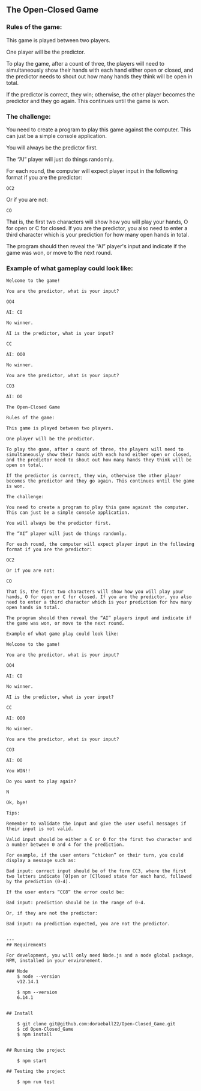 ## The Open-Closed Game

### Rules of the game:

This game is played between two players.

One player will be the predictor.

To play the game, after a count of three, the players will need to simultaneously show their hands with each hand either open or closed, and the predictor needs to shout out how many hands they think will be open in total.

If the predictor is correct, they win; otherwise, the other player becomes the predictor and they go again. This continues until the game is won.

### The challenge:

You need to create a program to play this game against the computer. This can just be a simple console application.

You will always be the predictor first.

The “AI” player will just do things randomly.

For each round, the computer will expect player input in the following format if you are the predictor:

`OC2`

Or if you are not:

`CO`

That is, the first two characters will show how you will play your hands, O for open or C for closed. If you are the predictor, you also need to enter a third character which is your prediction for how many open hands in total.

The program should then reveal the “AI” player's input and indicate if the game was won, or move to the next round.

### Example of what gameplay could look like:

```
Welcome to the game!

You are the predictor, what is your input?

OO4

AI: CO

No winner.

AI is the predictor, what is your input?

CC

AI: OO0

No winner.

You are the predictor, what is your input?

CO3

AI: OO

The Open-Closed Game

Rules of the game:

This game is played between two players.

One player will be the predictor.

To play the game, after a count of three, the players will need to simultaneously show their hands with each hand either open or closed, and the predictor need to shout out how many hands they think will be open on total.

If the predictor is correct, they win, otherwise the other player becomes the predictor and they go again. This continues until the game is won.

The challenge:

You need to create a program to play this game against the computer. This can just be a simple console application.

You will always be the predictor first.

The “AI” player will just do things randomly.

For each round, the computer will expect player input in the following format if you are the predictor:

OC2

Or if you are not:

CO

That is, the first two characters will show how you will play your hands, O for open or C for closed. If you are the predictor, you also need to enter a third character which is your prediction for how many open hands in total.

The program should then reveal the “AI” players input and indicate if the game was won, or move to the next round.

Example of what game play could look like:

Welcome to the game!

You are the predictor, what is your input?

OO4

AI: CO

No winner.

AI is the predictor, what is your input?

CC

AI: OO0

No winner.

You are the predictor, what is your input?

CO3

AI: OO

You WIN!!

Do you want to play again?

N

Ok, bye!

Tips:

Remember to validate the input and give the user useful messages if their input is not valid.

Valid input should be either a C or O for the first two character and a number between 0 and 4 for the prediction.

For example, if the user enters “chicken” on their turn, you could display a message such as:

Bad input: correct input should be of the form CC3, where the first two letters indicate [O]pen or [C]losed state for each hand, followed by the prediction (0-4).

If the user enters “CC8” the error could be:

Bad input: prediction should be in the range of 0-4.

Or, if they are not the predictor:

Bad input: no prediction expected, you are not the predictor.


---
## Requirements

For development, you will only need Node.js and a node global package, NPM, installed in your environement.

### Node
    $ node --version
    v12.14.1

    $ npm --version
    6.14.1


## Install

    $ git clone git@github.com:doraeball22/Open-Closed_Game.git
    $ cd Open-Closed_Game
    $ npm install


## Running the project

    $ npm start

## Testing the project

    $ npm run test
